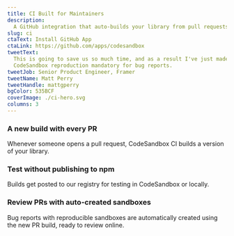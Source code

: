 ```yaml
---
title: CI Built for Maintainers
description:
  A GitHub integration that auto-builds your library⁠ from pull requests
slug: ci
ctaText: Install GitHub App
ctaLink: https://github.com/apps/codesandbox
tweetText:
  This is going to save us so much time, and as a result I've just made a
  CodeSandbox reproduction mandatory for bug reports.
tweetJob: Senior Product Engineer, Framer
tweetName: Matt Perry
tweetHandle: mattgperry
bgColor: 535BCF
coverImage: ./ci-hero.svg
columns: 3
---
```


<div>

### A new build with every PR

Whenever someone opens a pull request, CodeSandbox CI builds a version of your
library.

</div>

<div>

### Test without publishing to npm

Builds get posted to our registry for testing in CodeSandbox or locally⁠.

</div>

<div>

### Review PRs with auto-created sandboxes

Bug reports with reproducible sandboxes are automatically created using the new
PR build, ready to review online.

</div>
